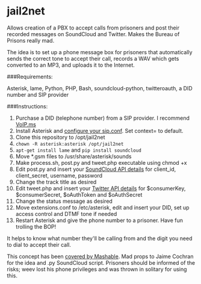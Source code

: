 jail2net
=========
Allows creation of a PBX to accept calls from prisoners and post their recorded messages on SoundCloud and Twitter. Makes the Bureau of Prisons really mad.

The idea is to set up a phone message box for prisoners that automatically sends the correct tone to accept their call, records a WAV which gets converted to an MP3, and uploads it to the Internet.

###Requirements:

Asterisk, lame, Python, PHP, Bash, soundcloud-python, twitteroauth, a DID number and SIP provider

###Instructions:

1. Purchase a DID (telephone number) from a SIP provider. I recommend [VoIP.ms](https://voip.ms)
2. Install Asterisk and [configure your sip.conf](http://wiki.voip.ms/article/PBXs#Asterisk_.28SIP.29). Set context= to default.
3. Clone this repository to /opt/jail2net
4. `chown -R asterisk:asterisk /opt/jail2net`
5. `apt-get install lame` and `pip install soundcloud`
6. Move *.gsm files to /usr/share/asterisk/sounds
7. Make process.sh, post.py and tweet.php executable using chmod +x
8. Edit post.py and insert your [SoundCloud API details](http://soundcloud.com/settings/connections) for client_id, client_secret, username, password
9. Change the track title as desired
10. Edit tweet.php and insert your [Twitter API details](https://dev.twitter.com/) for $consumerKey, $consumerSecret, $oAuthToken and $oAuthSecret
11. Change the status message as desired
12. Move extensions.conf to /etc/asterisk, edit and insert your DID, set up access control and DTMF tone if needed
13. Restart Asterisk and give the phone number to a prisoner. Have fun trolling the BOP!

It helps to know what number they'll be calling from and the digit you need to dial to accept their call.

This concept has been [covered by Mashable](http://mashable.com/2013/04/15/weev-soundcloud-message/). Mad props to Jaime Cochran for the idea and .py SoundCloud script. Prisoners should be informed of the risks; weev lost his phone privileges and was thrown in solitary for using this.
